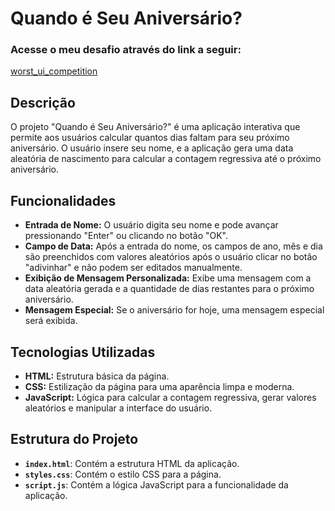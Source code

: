 # Quando é Seu Aniversário?

### Acesse o meu desafio através do link a seguir:

[worst_ui_competition][1]

[1]: https://worst-ui-competition-quandoeseuaniversario.vercel.app/

## Descrição

O projeto "Quando é Seu Aniversário?" é uma aplicação interativa que permite aos usuários calcular quantos dias faltam para seu próximo aniversário. O usuário insere seu nome, e a aplicação gera uma data aleatória de nascimento para calcular a contagem regressiva até o próximo aniversário.

## Funcionalidades

- **Entrada de Nome:** O usuário digita seu nome e pode avançar pressionando "Enter" ou clicando no botão "OK".
- **Campo de Data:** Após a entrada do nome, os campos de ano, mês e dia são preenchidos com valores aleatórios após o usuário clicar no botão "adivinhar" e não podem ser editados manualmente.
- **Exibição de Mensagem Personalizada:** Exibe uma mensagem com a data aleatória gerada e a quantidade de dias restantes para o próximo aniversário.
- **Mensagem Especial:** Se o aniversário for hoje, uma mensagem especial será exibida.

## Tecnologias Utilizadas

- **HTML:** Estrutura básica da página.
- **CSS:** Estilização da página para uma aparência limpa e moderna.
- **JavaScript:** Lógica para calcular a contagem regressiva, gerar valores aleatórios e manipular a interface do usuário.

## Estrutura do Projeto

- **`index.html`**: Contém a estrutura HTML da aplicação.
- **`styles.css`**: Contém o estilo CSS para a página.
- **`script.js`**: Contém a lógica JavaScript para a funcionalidade da aplicação.
